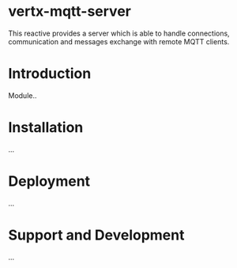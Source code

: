 # vertx-mqtt-server
This reactive provides a server which is able to handle connections, communication and messages exchange with remote MQTT clients.
# Introduction

Module..

# Installation

...
# Deployment

...
# Support and Development

...

